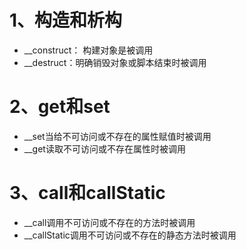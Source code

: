 
# 1、构造和析构
- __construct： 构建对象是被调用
- __destruct：明确销毁对象或脚本结束时被调用

# 2、get和set
- __set当给不可访问或不存在的属性赋值时被调用
- __get读取不可访问或不存在属性时被调用

# 3、call和callStatic
- __call调用不可访问或不存在的方法时被调用
- __callStatic调用不可访问或不存在的静态方法时被调用